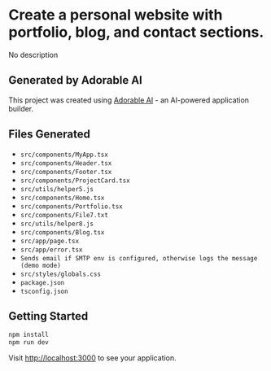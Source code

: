 # Create a personal website with portfolio, blog, and contact sections.

No description

## Generated by Adorable AI

This project was created using [Adorable AI](https://adorable.ai) - an AI-powered application builder.

## Files Generated

- `src/components/MyApp.tsx`
- `src/components/Header.tsx`
- `src/components/Footer.tsx`
- `src/components/ProjectCard.tsx`
- `src/utils/helper5.js`
- `src/components/Home.tsx`
- `src/components/Portfolio.tsx`
- `src/components/File7.txt`
- `src/utils/helper8.js`
- `src/components/Blog.tsx`
- `src/app/page.tsx`
- `src/app/error.tsx`
- `Sends email if SMTP env is configured, otherwise logs the message (demo mode)`
- `src/styles/globals.css`
- `package.json`
- `tsconfig.json`

## Getting Started

```bash
npm install
npm run dev
```

Visit [http://localhost:3000](http://localhost:3000) to see your application.
